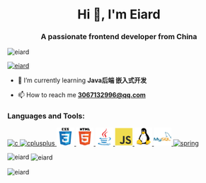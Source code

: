 <h1 align="center">Hi 👋, I'm Eiard</h1>
<h3 align="center">A passionate frontend developer from China</h3>

<p align="left"> <img src="https://komarev.com/ghpvc/?username=eiard&label=Profile%20views&color=0e75b6&style=flat" alt="eiard" /> </p>

<p align="left"> <a href="https://github.com/ryo-ma/github-profile-trophy"><img src="https://github-profile-trophy.vercel.app/?username=eiard" alt="eiard" /></a> </p>

- 🌱 I’m currently learning **Java后端 嵌入式开发**

- 📫 How to reach me **3067132996@qq.com**


<h3 align="left">Languages and Tools:</h3>
<p align="left"> <a href="https://www.cprogramming.com/" target="_blank">
<img src="https://github.com/rahuldkjain/github-profile-readme-generator/blob/master/src/images/icons/ProgrammingLanguages/c.svg" alt="c" width="40" height="40"/> </a> <a href="https://www.w3schools.com/cpp/" target="_blank"> 
<img src="https://github.com/rahuldkjain/github-profile-readme-generator/blob/master/src/images/icons/ProgrammingLanguages/cpp.svg" alt="cplusplus" width="40" height="40"/> </a> <a href="https://www.w3schools.com/css/" target="_blank"> 
<img src="https://raw.githubusercontent.com/devicons/devicon/master/icons/css3/css3-original-wordmark.svg" alt="css3" width="40" height="40"/> </a> <a href="https://www.w3.org/html/" target="_blank"> 
<img src="https://raw.githubusercontent.com/devicons/devicon/master/icons/html5/html5-original-wordmark.svg" alt="html5" width="40" height="40"/> </a> <a href="https://www.java.com" target="_blank"> 
<img src="https://raw.githubusercontent.com/devicons/devicon/master/icons/java/java-original.svg" alt="java" width="40" height="40"/> </a> <a href="https://developer.mozilla.org/en-US/docs/Web/JavaScript" target="_blank">
<img src="https://raw.githubusercontent.com/devicons/devicon/master/icons/javascript/javascript-original.svg" alt="javascript" width="40" height="40"/> </a> <a href="https://www.linux.org/" target="_blank">
<img src="https://raw.githubusercontent.com/devicons/devicon/master/icons/linux/linux-original.svg" alt="linux" width="40" height="40"/> </a> <a href="https://www.mysql.com/" target="_blank"> 
<img src="https://raw.githubusercontent.com/devicons/devicon/master/icons/mysql/mysql-original-wordmark.svg" alt="mysql" width="40" height="40"/> </a> <a href="https://spring.io/" target="_blank">
<img src="https://www.vectorlogo.zone/logos/springio/springio-icon.svg" alt="spring" width="40" height="40"/> </a> </p>

<p><img align="left" src="https://github-readme-stats.vercel.app/api/top-langs?username=eiard&show_icons=true&locale=en&layout=compact" alt="eiard" /></p>

<p>&nbsp;<img align="center" src="https://github-readme-stats.vercel.app/api?username=eiard&show_icons=true&locale=en" alt="eiard" /></p>

<p><img align="center" src="https://github-readme-streak-stats.herokuapp.com/?user=eiard&" alt="eiard" /></p>
